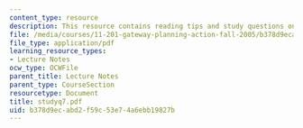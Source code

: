 ```yaml
---
content_type: resource
description: This resource contains reading tips and study questions on session 7.
file: /media/courses/11-201-gateway-planning-action-fall-2005/b378d9ecabd2f59c53e74a6ebb19827b_studyq7.pdf
file_type: application/pdf
learning_resource_types:
- Lecture Notes
ocw_type: OCWFile
parent_title: Lecture Notes
parent_type: CourseSection
resourcetype: Document
title: studyq7.pdf
uid: b378d9ec-abd2-f59c-53e7-4a6ebb19827b
---
```

